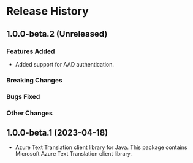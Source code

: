 # Release History

## 1.0.0-beta.2 (Unreleased)

### Features Added

- Added support for AAD authentication.

### Breaking Changes

### Bugs Fixed

### Other Changes

## 1.0.0-beta.1 (2023-04-18)

- Azure Text Translation client library for Java. This package contains Microsoft Azure Text Translation client library.

